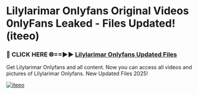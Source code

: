 # Lilylarimar Onlyfans Original Videos 0nlyFans Leaked - Files Updated! (iteeo)

<h3>🔴 CLICK HERE 🌐==►► <a href="https://tinyurl.com/ehrbuxhb" rel="nofollow">Lilylarimar Onlyfans Updated Files</a></h3>

Get Lilylarimar Onlyfans and all content. Now you can access all videos and pictures of Lilylarimar Onlyfans. New Updated Files 2025!

[![iteeo](https://i.imgur.com/lVYEuWS.gif)](https://tinyurl.com/ehrbuxhb)
